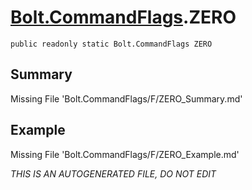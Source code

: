 # [Bolt.CommandFlags](Types/Bolt.CommandFlags.md).ZERO
`public readonly static Bolt.CommandFlags ZERO`
## Summary
Missing File 'Bolt.CommandFlags/F/ZERO_Summary.md'
## Example
Missing File 'Bolt.CommandFlags/F/ZERO_Example.md'

*THIS IS AN AUTOGENERATED FILE, DO NOT EDIT*
